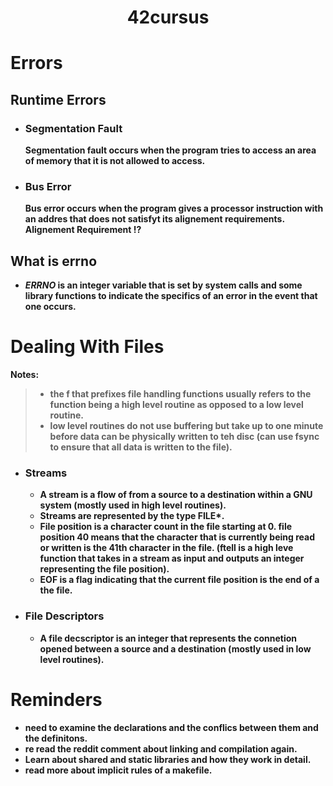 <h1 align="center" ><strong>42cursus</h1>

# Errors

## Runtime Errors

- ### Segmentation Fault
  Segmentation fault occurs when the program tries to access an area of memory that it is not allowed to access.
- ### Bus Error
  Bus error occurs when the program gives a processor instruction with an addres that does not satisfyt its alignement requirements.
  Alignement Requirement :interrobang:

## What is errno

- _ERRNO_ is an integer variable that is set by system calls and some library functions to indicate the specifics of an error in the event that one occurs.

# Dealing With Files

**Notes**:

> - the f that prefixes file handling functions usually refers to the function being a high level routine as opposed to a low level routine.
> - low level routines do not use buffering but take up to one minute before data can be physically written to teh disc (can use fsync to ensure that all data is written to the file).

- ### **Streams**
  - A stream is a flow of from a source to a destination within a GNU system (mostly used in high level routines).
  - Streams are represented by the type FILE\*.
  - File position is a character count in the file starting at 0. file position 40 means that the character that is currently being read or written is the 41th character in the file. (**ftell** is a high leve function that takes in a stream as input and outputs an integer representing the file position).
  - EOF is a flag indicating that the current file position is the end of a the file.
- ### **File Descriptors**
  - A file decscriptor is an integer that represents the connetion opened between a source and a destination (mostly used in low level routines).

# Reminders

- need to examine the declarations and the conflics between them and the definitons.
- re read the reddit comment about linking and compilation again.
- Learn about shared and static libraries and how they work in detail.
- read more about implicit rules of a makefile.
